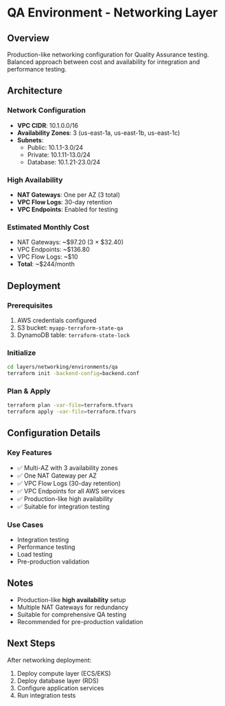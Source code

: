 # QA Environment - Networking Layer

## Overview

Production-like networking configuration for Quality Assurance testing. Balanced approach between cost and availability for integration and performance testing.

## Architecture

### Network Configuration
- **VPC CIDR**: 10.1.0.0/16
- **Availability Zones**: 3 (us-east-1a, us-east-1b, us-east-1c)
- **Subnets**:
  - Public: 10.1.1-3.0/24
  - Private: 10.1.11-13.0/24
  - Database: 10.1.21-23.0/24

### High Availability
- **NAT Gateways**: One per AZ (3 total)
- **VPC Flow Logs**: 30-day retention
- **VPC Endpoints**: Enabled for testing

### Estimated Monthly Cost
- NAT Gateways: ~$97.20 (3 × $32.40)
- VPC Endpoints: ~$136.80
- VPC Flow Logs: ~$10
- **Total**: ~$244/month

## Deployment

### Prerequisites
1. AWS credentials configured
2. S3 bucket: `myapp-terraform-state-qa`
3. DynamoDB table: `terraform-state-lock`

### Initialize
```bash
cd layers/networking/environments/qa
terraform init -backend-config=backend.conf
```

### Plan & Apply
```bash
terraform plan -var-file=terraform.tfvars
terraform apply -var-file=terraform.tfvars
```

## Configuration Details

### Key Features
- ✅ Multi-AZ with 3 availability zones
- ✅ One NAT Gateway per AZ
- ✅ VPC Flow Logs (30-day retention)
- ✅ VPC Endpoints for all AWS services
- ✅ Production-like high availability
- ✅ Suitable for integration testing

### Use Cases
- Integration testing
- Performance testing
- Load testing
- Pre-production validation

## Notes

- Production-like **high availability** setup
- Multiple NAT Gateways for redundancy
- Suitable for comprehensive QA testing
- Recommended for pre-production validation

## Next Steps

After networking deployment:
1. Deploy compute layer (ECS/EKS)
2. Deploy database layer (RDS)
3. Configure application services
4. Run integration tests
